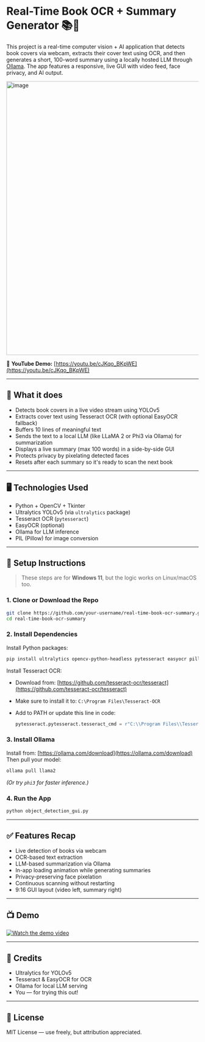 # Real-Time Book OCR + Summary Generator 📚🧠

This project is a real-time computer vision + AI application that detects book covers via webcam, extracts their cover text using OCR, and then generates a short, 100-word summary using a locally hosted LLM through [Ollama](https://ollama.com/). The app features a responsive, live GUI with video feed, face privacy, and AI output.

<img width="1184" height="715" alt="image" src="https://github.com/user-attachments/assets/cb5af90e-39b7-4eea-a24f-babf65cdba12" />

🎥 **YouTube Demo:** [https://youtu.be/cJKqo_BKpWE](https://youtu.be/cJKqo_BKpWE)

---

## 🧠 What it does

- Detects book covers in a live video stream using YOLOv5
- Extracts cover text using Tesseract OCR (with optional EasyOCR fallback)
- Buffers 10 lines of meaningful text
- Sends the text to a local LLM (like LLaMA 2 or Phi3 via Ollama) for summarization
- Displays a live summary (max 100 words) in a side-by-side GUI
- Protects privacy by pixelating detected faces
- Resets after each summary so it's ready to scan the next book

---

## 🖥️ Technologies Used

- Python + OpenCV + Tkinter
- Ultralytics YOLOv5 (via `ultralytics` package)
- Tesseract OCR (`pytesseract`)
- EasyOCR (optional)
- Ollama for LLM inference
- PIL (Pillow) for image conversion

---

## 🔧 Setup Instructions

> These steps are for **Windows 11**, but the logic works on Linux/macOS too.

### 1. Clone or Download the Repo
```bash
git clone https://github.com/your-username/real-time-book-ocr-summary.git
cd real-time-book-ocr-summary
````

### 2. Install Dependencies

Install Python packages:

```bash
pip install ultralytics opencv-python-headless pytesseract easyocr pillow
```

Install Tesseract OCR:

* Download from: [https://github.com/tesseract-ocr/tesseract](https://github.com/tesseract-ocr/tesseract)
* Make sure to install it to:
  `C:\Program Files\Tesseract-OCR`
* Add to PATH or update this line in code:

  ```python
  pytesseract.pytesseract.tesseract_cmd = r"C:\\Program Files\\Tesseract-OCR\\tesseract.exe"
  ```

### 3. Install Ollama

Install from: [https://ollama.com/download](https://ollama.com/download)
Then pull your model:

```bash
ollama pull llama2
```

*(Or try `phi3` for faster inference.)*

### 4. Run the App

```bash
python object_detection_gui.py
```

---

## ✅ Features Recap

* Live detection of books via webcam
* OCR-based text extraction
* LLM-based summarization via Ollama
* In-app loading animation while generating summaries
* Privacy-preserving face pixelation
* Continuous scanning without restarting
* 9:16 GUI layout (video left, summary right)

---

## 📺 Demo

[![Watch the demo video](https://img.youtube.com/vi/cJKqo_BKpWE/hqdefault.jpg)](https://youtu.be/cJKqo_BKpWE)

---

## 🙌 Credits

* Ultralytics for YOLOv5
* Tesseract & EasyOCR for OCR
* Ollama for local LLM serving
* You — for trying this out!

---

## 📄 License

MIT License — use freely, but attribution appreciated.
